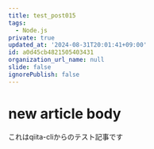 ```yaml
---
title: test_post015
tags:
  - Node.js
private: true
updated_at: '2024-08-31T20:01:41+09:00'
id: a0d45cb4821505403431
organization_url_name: null
slide: false
ignorePublish: false
---
```

# new article body
これはqiita-cliからのテスト記事です

